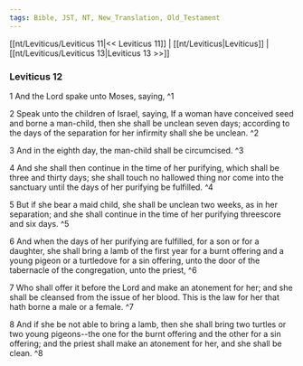 ```yaml
---
tags: Bible, JST, NT, New_Translation, Old_Testament
---
```


[[nt/Leviticus/Leviticus 11|<< Leviticus 11]] | [[nt/Leviticus|Leviticus]] | [[nt/Leviticus/Leviticus 13|Leviticus 13 >>]]

### Leviticus 12

1 And the Lord spake unto Moses, saying,  ^1

2 Speak unto the children of Israel, saying, If a woman have conceived seed and borne a man-child, then she shall be unclean seven days; according to the days of the separation for her infirmity shall she be unclean.  ^2

3 And in the eighth day, the man-child shall be circumcised.  ^3

4 And she shall then continue in the time of her purifying, which shall be three and thirty days; she shall touch no hallowed thing nor come into the sanctuary until the days of her purifying be fulfilled.  ^4

5 But if she bear a maid child, she shall be unclean two weeks, as in her separation; and she shall continue in the time of her purifying threescore and six days.  ^5

6 And when the days of her purifying are fulfilled, for a son or for a daughter, she shall bring a lamb of the first year for a burnt offering and a young pigeon or a turtledove for a sin offering, unto the door of the tabernacle of the congregation, unto the priest,  ^6

7 Who shall offer it before the Lord and make an atonement for her; and she shall be cleansed from the issue of her blood. This is the law for her that hath borne a male or a female.  ^7

8 And if she be not able to bring a lamb, then she shall bring two turtles or two young pigeons\--the one for the burnt offering and the other for a sin offering; and the priest shall make an atonement for her, and she shall be clean.  ^8

 
